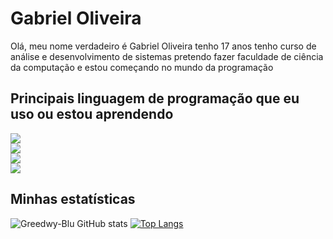 
# Gabriel Oliveira

Olá, meu nome verdadeiro é Gabriel Oliveira tenho 17 anos tenho curso de análise e desenvolvimento de sistemas pretendo fazer faculdade de ciência da computação e estou começando no mundo da programação

## Principais linguagem de programação que eu uso ou estou aprendendo


<div>
 <a>
        <img src="https://img.shields.io/badge/-React.js-blue" /></a>

</div>

<div>
 <a>
        <img src="https://img.shields.io/badge/-VUE-blue" /></a>

</div>

<div>
<a>
        <img src="https://img.shields.io/badge/-Typescript-yellowgreenn" /></a>
</div>

<div>
<a>
        <img src="https://img.shields.io/badge/-Node-critical" /></a>
</div>

## Minhas estatísticas


 <div>

   
![Greedwy-Blu GitHub stats](https://github-readme-stats.vercel.app/api?username=Greedwy-Blu&show_icons=true&theme=darcula)
[![Top Langs](https://github-readme-stats.vercel.app/api/top-langs/?username=Greedwy-Blu&layout=compact&langs_count=7&show_icons=true&theme=darcula)](https://github.com/Greedwy-Blu/github-readme-stats)

 
</div>



